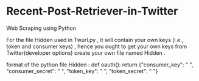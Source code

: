 # Recent-Post-Retriever-in-Twitter
 Web Scraping using Python 

For the file Hidden used in Twurl.py , it will contain your own keys (i.e., token and consumer keys) ,
hence you ought to get your own  keys from Twitter(developer options) create your own file named Hidden .  

format of the python file Hidden :
def oauth():
    return {"consumer_key": " ",
            "consumer_secret": " ",
            "token_key": " ",
            "token_secret": " "}
